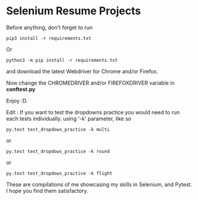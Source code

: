 # Selenium Resume Projects



Before anything, don't forget to run
  
    pip3 install -r requirements.txt



Or

    python3 -m pip install -r requirements.txt
    

and download the latest Webdriver for Chrome and/or Firefox.

Now change the CHROMEDRIVER and/or FIREFOXDRIVER variable in **conftest.py**

Enjoy :D.

Edit : If you want to test the dropdowns practice you would need to run
each tests individually. using '-k' parameter, like so

    py.test test_dropdows_practice -k multi

 or
 
    py.test test_dropdows_practice -k round
 
 or

    py.test test_dropdows_practice -k flight
    
These are compilations of me showcasing my skills in Selenium, and Pytest. I hope you find them satisfactory.
 
